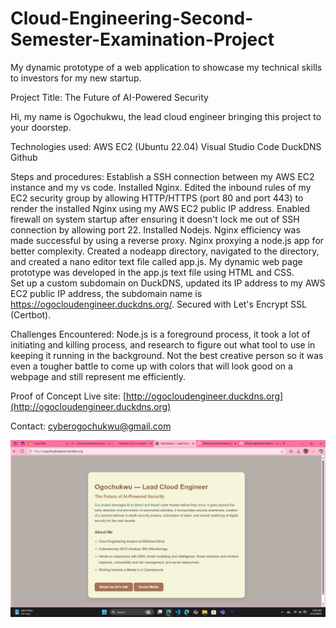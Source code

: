 # Cloud-Engineering-Second-Semester-Examination-Project
My dynamic prototype of a web application to showcase my technical skills to investors for my new startup.

Project Title: The Future of AI-Powered Security

Hi, my name is Ogochukwu, the lead cloud engineer bringing this project to your doorstep.

Technologies used:
AWS EC2 (Ubuntu 22.04)
Visual Studio Code
DuckDNS
Github

Steps and procedures:
 Establish a SSH connection between my AWS EC2 instance and my vs code.
 Installed Nginx.
 Edited the inbound rules of my EC2 security group by allowing HTTP/HTTPS (port 80 and port 443) to render the installed Nginx using my AWS EC2 public IP address.
 Enabled firewall on system startup after ensuring it doesn't lock me out of SSH connection by allowing port 22.
 Installed Nodejs.
 Nginx efficiency was made successful by using a reverse proxy. Nginx proxying a node.js app for better complexity.
 Created a nodeapp directory, navigated to the directory, and created a nano editor text file called app.js.
 My dynamic web page prototype was developed in the app.js text file using HTML and CSS.  
 Set up a custom subdomain on DuckDNS, updated its IP address to my AWS EC2 public IP address, the subdomain name is https://ogocloudengineer.duckdns.org/.
 Secured with Let's Encrypt SSL (Certbot).

Challenges Encountered:
Node.js is a foreground process, it took a lot of initiating and killing process, and research to figure out what tool to use in keeping it running in the background.
Not the best creative person so it was even a  tougher battle to come up with colors that will look good on a webpage and still represent me efficiently. 
  

Proof of Concept
Live site: [http://ogocloudengineer.duckdns.org](http://ogocloudengineer.duckdns.org)

Contact: [cyberogochukwu@gmail.com](mailto:cyberogochukwu@gmail.com)

![Screenshot](renderedpage.png)
